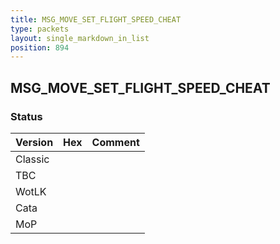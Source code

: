 ```yaml
---
title: MSG_MOVE_SET_FLIGHT_SPEED_CHEAT
type: packets
layout: single_markdown_in_list
position: 894
---
```


## MSG_MOVE_SET_FLIGHT_SPEED_CHEAT

### Status

Version | Hex | Comment
---------- | ---------- | ---------- 
Classic |  |  
TBC |  |  
WotLK |  |  
Cata |  |  
MoP |  |  